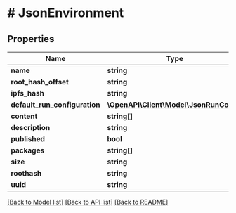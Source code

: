# # JsonEnvironment

## Properties

Name | Type | Description | Notes
------------ | ------------- | ------------- | -------------
**name** | **string** |  | [optional]
**root_hash_offset** | **string** |  | [optional]
**ipfs_hash** | **string** |  | [optional]
**default_run_configuration** | [**\OpenAPI\Client\Model\JsonRunConfig**](JsonRunConfig.md) |  | [optional]
**content** | **string[]** |  | [optional]
**description** | **string** |  | [optional]
**published** | **bool** |  | [optional]
**packages** | **string[]** |  | [optional]
**size** | **string** |  | [optional]
**roothash** | **string** |  | [optional]
**uuid** | **string** |  | [optional]

[[Back to Model list]](../../README.md#models) [[Back to API list]](../../README.md#endpoints) [[Back to README]](../../README.md)
